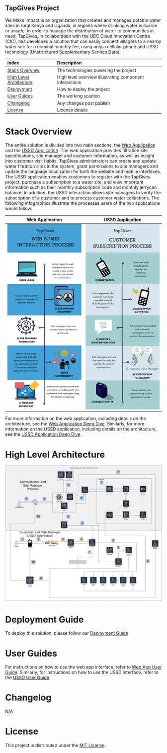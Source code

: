 ## TapGives Project
We Make Impact is an organization that creates and manages potable water sites in rural Kenya and Uganda, in regions where drinking water is scarce or unsafe. In order to manage the distribution of water to communities in need, TapGives, in collaboration with the UBC Cloud Innovation Centre (CIC), has developed a solution that can easily connect villagers to a nearby water site for a nominal monthly fee, using only a cellular phone and USSD technology (Unstructured Supplementary Service Data).


| Index                                                 | Description                                               |
|:------------------------------------------------------|:----------------------------------------------------------| 
| [Stack Overview](#Stack-Overview)                     | The technologies powering the project                     |
| [High Level Architecture](#High-Level-Architecture)   | High level overview illustrating component interactions   |
| [Deployment](#Deployment-Guide)                       | How to deploy the project                                 |
| [User Guides](#User-Guides)                           | The working solution                                      |
| [Changelog](#Changelog)                               | Any changes post publish                                  |
| [License](#License)                                   | License details                                           |


# Stack Overview
The entire solution is divided into two main sections, the [Web Application](./docs/WebAppDeepDive.md) and the [USSD Application](./docs/UssdDeepDive.md). The web application provides filtration site specifications, site manager and customer information, as well as insight into customer visit habits. TapGives administrators can create and update water filtration sites in the system, grant permissions to site managers and update the language localization for both the website and mobile interfaces. The USSD application enables customers to register with the TapGives project, purchase a subscription to a water site, and view important information such as their monthly subscription code and monthly jerrycan balance. In addition, the USSD interaction allows site managers to verify the subscription of a customer and to process customer water collections. The following infographics illustrate the processes users of the two applications would follow:  

Web Application             |  USSD Application
:-------------------------:|:-------------------------:
<img src="./docs/images/web_infographic.png" alt="alt text"/> |<img src="./docs/images/ussd_infographic.png" alt="alt text"/>  


For more information on the web application, including details on the architecture, see the [Web Application Deep Dive](./docs/WebAppDeepDive.md). Similarly, for more information on the USSD application, including details on the architecture, see the [USSD Application Deep Dive](./docs/UssdDeepDive.md).  

# High Level Architecture
![alt text](docs/images/architecture-diagram.png)

# Deployment Guide
To deploy this solution, please follow our [Deployment Guide](docs/DeploymentGuide.md)

# User Guides
For instructions on how to use the web app interface, refer to [Web App User Guide](docs/WebAppUserGuide.md). Similarly, for instructions on how to use the USSD interface, refer to the [USSD User Guide](docs/UssdUserGuide.md).

# Changelog
N/A

# License
This project is distributed under the [MIT License](LICENSE).
